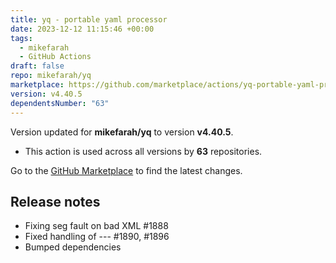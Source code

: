```yaml
---
title: yq - portable yaml processor
date: 2023-12-12 11:15:46 +00:00
tags:
  - mikefarah
  - GitHub Actions
draft: false
repo: mikefarah/yq
marketplace: https://github.com/marketplace/actions/yq-portable-yaml-processor
version: v4.40.5
dependentsNumber: "63"
---
```



Version updated for **mikefarah/yq** to version **v4.40.5**.
- This action is used across all versions by **63** repositories.

Go to the [GitHub Marketplace](https://github.com/marketplace/actions/yq-portable-yaml-processor) to find the latest changes.

## Release notes

  - Fixing seg fault on bad XML #1888
  - Fixed handling of --- #1890, #1896
  - Bumped dependencies
